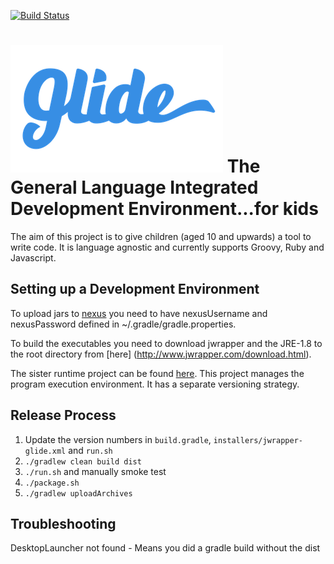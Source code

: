 [![Build Status](https://travis-ci.org/SpencerArtisan/glide.svg?branch=master)](https://travis-ci.org/SpencerArtisan/glide)

![GLIDE](./installers/glide-logo.png)
The General Language Integrated Development Environment...for kids
==================================================================

The aim of this project is to give children (aged 10 and upwards) a tool to write code.
It is language agnostic and currently supports Groovy, Ruby and Javascript.

Setting up a Development Environment
------------------------------------

To upload jars to [nexus](http://leonandjosh.ddns.net:8081/nexus) you need to have nexusUsername and nexusPassword defined in ~/.gradle/gradle.properties.

To build the executables you need to download jwrapper and the JRE-1.8 to the root directory from [here] (http://www.jwrapper.com/download.html).

The sister runtime project can be found [here](https://github.com/phil-anderson/blurp).  This project manages the program execution environment.  It has a separate versioning strategy.  

Release Process
---------------

1. Update the version numbers in ``build.gradle``, ``installers/jwrapper-glide.xml`` and ``run.sh``
2. `./gradlew clean build dist`
3. `./run.sh` and manually smoke test
4. `./package.sh`
5. `./gradlew uploadArchives`

Troubleshooting
---------------
DesktopLauncher not found - Means you did a gradle build without the dist

